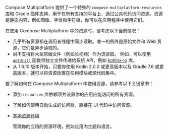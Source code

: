 [//]: # (title: 资源概述)

Compose Multiplatform 提供了一个特殊的 `compose-multiplatform-resources` 库和 Gradle 插件支持，用于在所有支持的平台上，通过公共代码访问资源。资源是静态内容，例如图像、字体和字符串，你可以在应用程序中使用它们。

在使用 Compose Multiplatform 中的资源时，请考虑以下当前情况：

* 几乎所有资源都在调用者线程中同步读取。唯一的例外是原始文件和 Web 资源，它们是异步读取的。
* 尚不支持将大型原始文件（例如长视频）作为流读取。
  例如，可以使用 [`getUri()`](compose-multiplatform-resources-usage.md#accessing-multiplatform-resources-from-external-libraries) 函数将独立文件传递给系统 API，例如 [kotlinx-io](https://github.com/Kotlin/kotlinx-io) 库。
* 从 1.6.10 版本开始，只要你使用 Kotlin 2.0.0 或更高版本以及 Gradle 7.6 或更高版本，就可以将资源放置在任何模块或源代码集中。

要了解如何在 Compose Multiplatform 中使用资源，请参考以下关键章节：

* [](compose-multiplatform-resources-setup.md)

  添加 `resources` 库依赖项并设置你的应用应能访问的所有资源。

* [](compose-multiplatform-resources-usage.md)

  了解如何使用自动生成的访问器，直接在 UI 代码中访问资源。

* [本地资源环境](compose-resource-environment.md)
  
  管理你的应用的资源环境，例如应用内主题和语言。